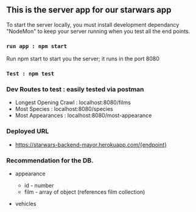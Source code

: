 ## This is the server app for our starwars app

To start the server locally, you must install development dependancy "NodeMon" to keep your server running when you test all the end points.

### `run app : npm start`

Run npm start to start you the server; it runs in the port 8080

### `Test : npm test`

### Dev Routes to test : easily tested via postman

- Longest Opening Crawl : localhost:8080/films
- Most Species : localhost:8080/species
- Most Appearances : localhost:8080/most-appearance

### Deployed URL

- https://starwars-backend-mayor.herokuapp.com/{endpoint}

### Recommendation for the DB.

- appearance

  - id - number
  - film - array of object (references film collection)

- vehicles
